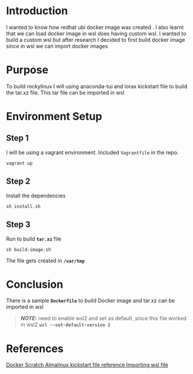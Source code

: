 
# Introduction
I wanted to know how redhat ubi docker image was created . I also learnt that we can load docker image in wsl does having custom wsl. I wanted to build a custom wsl but after research I decided  to first build docker image since in wsl we can import docker images
# Purpose
To build rockylinux I will using anaconda-tui and lorax kickstart file to build the tar.xz file. This tar file can be imported in wsl
# Environment Setup 
## Step 1
I will be using a vagrant environment. Included `Vagrantfile` in the repo.
```
vagrant up
```
## Step 2
Install the dependencies
```
sh install.sh
```
## Step 3
Run to build **`tar.xz`** file
```
sh build-image.sh
```
The file gets created in **`/var/tmp`**
# Conclusion
There is a sample  **`Dockerfile`** to build Docker image and tar.xz can be imported in wsl
> **_NOTE:_** need to enable wsl2 and set as default ,since this file worked in wsl2
**`wsl --set-default-version 2`**



# References
[Docker Scratch ](https://hub.docker.com/_/scratch)
[Almalinux kickstart file reference ](https://github.com/AlmaLinux/docker-images)
[Importing wsl file](https://learn.microsoft.com/en-us/windows/wsl/use-custom-distro)
